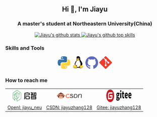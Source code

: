 <!--
**jiayuzhang128/jiayuzhang128** is a ✨ _special_ ✨ repository because its `README.md` (this file) appears on your GitHub profile.
Here are some ideas to get you started:
- 🔭 I’m currently working on ...
- 🌱 I’m currently learning ...
- 👯 I’m looking to collaborate on ...
- 🤔 I’m looking for help with ...
- 💬 Ask me about ...
- 📫 How to reach me: ...
- 😄 Pronouns: ...
- ⚡ Fun fact: ...
-->


## <p align="center">Hi 👋, I'm Jiayu</p>

### <p align="center"> A master's student at Northeastern University(China) </p>

<p align="center">
	<a href="https://github.com/jiayuzhang128/jiayuzhang128" target="_blank">
		<img src="https://github-readme-stats.vercel.app/api?username=jiayuzhang128&show_icons=true&theme=radical" width="50%" alt="Jiayu's github stats"/>
	</a>
	<a href="https://github.com/jiayuzhang128/jiayuzhang128" target="_blank">
		<img src="https://github-readme-stats.vercel.app/api/top-langs/?username=jiayuzhang128&layout=compact&theme=vue" width="50%" alt="Jiayu's github top skills"/>
	</a>
</p>


### Skills and Tools
<p align="center">
	<img src="./images/python.svg" width="40" height="40" alt="css" />
	<img src="./images/linux.svg" width="40" height="40" alt="linux" />
	<img src="./images/github.svg" width="40" height="40" alt="github" />
	<img src="./images/git.svg" width="40" height="40" alt="git" />
</p>


### How to reach me

<table align="center">
    <tr align="center">
        <td><img src="./images/openi.svg" width="80" height="40" alt="openilogo" /></td>
        <td><img src="./images/csdnlogo.png" width="80" height="40" alt="csdnlogo" /></td>
        <td><img src="./images/gitee.svg" width="80" height="40" alt="giteelogo" /></td>
    </tr>
    <tr align="center">
        <td><a href="https://git.openi.org.cn/jiayu_neu" target="_blank">OpenI: jiayu_neu</a></td>
        <td><a href="https://blog.csdn.net/qq_40918859" target="_blank">CSDN: jiayuzhang128</a></td>
        <td><a href="https://gitee.com/jiayuzhang128" target="_blank">Gitee: jiayuzhang128</a></td>
    </tr>
</table>

